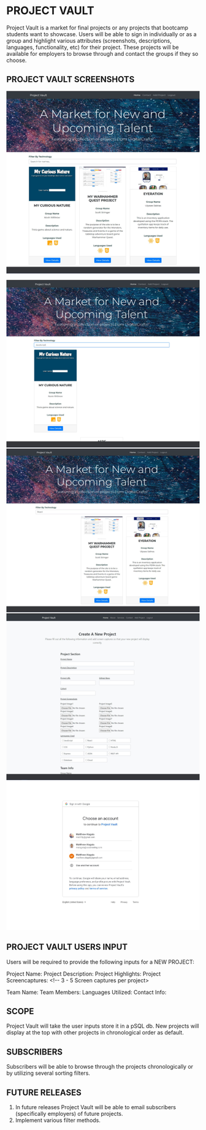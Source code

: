 # PROJECT VAULT

Project Vault is a market for final projects or any projects that bootcamp students want to showcase. Users will be able to sign in individually or as a group and highlight various attributes (screenshots, descriptions, languages, functionality, etc) for their project. These projects will be available for employers to browse through and contact the groups if they so choose. 

## PROJECT VAULT SCREENSHOTS

![Image of Project Vault](https://github.com/mattalagala/FinalProject/blob/master/public/uploads/mattproject1.jpg)<!-- .element height="50%" width="50%" -->

![Image of Project Vault](https://github.com/mattalagala/FinalProject/blob/master/public/uploads/mattproject2.jpg)
![Image of Project Vault](https://github.com/mattalagala/FinalProject/blob/master/public/uploads/mattproject3.jpg)
![Image of Project Vault](https://github.com/mattalagala/FinalProject/blob/master/public/uploads/mattproject4.jpg)
![Image of Project Vault](https://github.com/mattalagala/FinalProject/blob/master/public/uploads/mattproject8.jpg)




## PROJECT VAULT USERS INPUT
Users will be required to provide the following inputs for a NEW PROJECT:

Project Name: 
Project Description: 
Project Highlights: <!-- What did you learn from this project (Something that will make the teams marketable to future employers)-->
Project Screencaptures: <!-- 3 - 5 Screen captures per project>

Team Name:
Team Members:
Languages Utilized:
Contact Info:

## SCOPE
Project Vault will take the user inputs store it in a pSQL db. New projects will display at the top with other projects in chronological order as default. 

## SUBSCRIBERS
Subscribers will be able to browse through the projects chronologically or by utilizing several sorting filters. 

## FUTURE RELEASES
1. In future releases Project Vault will be able to email subscribers (specifically employers) of future projects. 
2. Implement various filter methods. 
